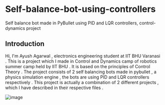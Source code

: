# Self-balance-bot-using-controllers
Self balance bot made in PyBullet using PID and LQR controllers, control-dynamics project 
## Introduction 
Hi, I'm Ayush Agarwal , electronics engineering student at IIT BHU Varanasi . This is a project which I made in Control and Dynamics camp of robotics summer camp held by IIT BHU . It is based on the principles of Control Theory . The project consists of 2 self balancing bots made in pybullet , a physics simulation engine , the bots are using PID and LQR controllers respectively .
This project is actually a combination of 2 different projects , which I have described in their respective files .


![image](https://user-images.githubusercontent.com/86561124/138930382-11f38c48-5a62-47a0-a106-67930d0f0304.png)
